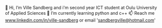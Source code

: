 👋 Hi, I’m Ville Sandberg and i'm second year ICT student at Oulu University of Applied Sciences
🌱 I’m currently learning python and c++
📫 Reach me www.linkedin.com/in/ville-sandberg or email 'sandbergville@hotmail.com'
